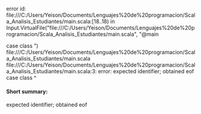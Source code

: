 error id: file:///C:/Users/Yeison/Documents/Lenguajes%20de%20programacion/Scala_Analisis_Estudiantes/main.scala:[18..18) in Input.VirtualFile("file:///C:/Users/Yeison/Documents/Lenguajes%20de%20programacion/Scala_Analisis_Estudiantes/main.scala", "@main

case class ")
file:///C:/Users/Yeison/Documents/Lenguajes%20de%20programacion/Scala_Analisis_Estudiantes/main.scala
file:///C:/Users/Yeison/Documents/Lenguajes%20de%20programacion/Scala_Analisis_Estudiantes/main.scala:3: error: expected identifier; obtained eof
case class 
           ^
#### Short summary: 

expected identifier; obtained eof
